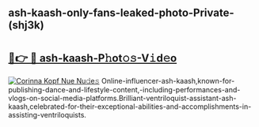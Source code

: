## ash-kaash-only-fans​-leaked-photo​-Private-(shj3k)


# <h2><a href="https://mediaupload.pro?title=ash-kaash&ref=git">🔗👉 🔴 ash-kaash-P𝚑ot𝚘𝚜-V𝚒d𝚎o</a></h2>

[![Corinna Kopf Nue Nu𝚍e𝚜](https://i.imgur.com/0qMVB7G.gif)](https://mediaupload.pro?title=ash-kaash&ref=git)
Online-influencer-ash-kaash,known-for-publishing-dance-and-lifestyle-content,-including-performances-and-vlogs-on-social-media-platforms.Brilliant-ventriloquist-assistant-ash-kaash,celebrated-for-their-exceptional-abilities-and-accomplishments-in-assisting-ventriloquists.  